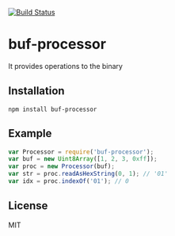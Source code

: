 [![Build Status](https://travis-ci.org/tadashiy1012/buf-processor.svg?branch=master)](https://travis-ci.org/tadashiy1012/buf-processor)
# buf-processor
It provides operations to the binary

## Installation
`npm install buf-processor`

## Example
```JavaScript
var Processor = require('buf-processor');
var buf = new Uint8Array([1, 2, 3, 0xff]);
var proc = new Processor(buf);
var str = proc.readAsHexString(0, 1); // '01'
var idx = proc.indexOf('01'); // 0
```

## License
MIT
